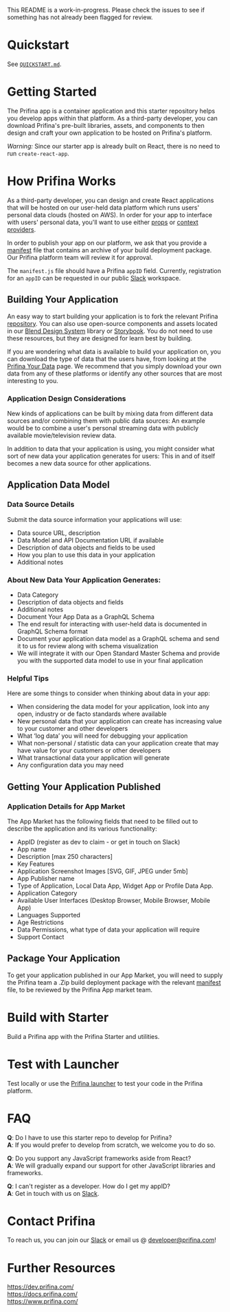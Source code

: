 This README is a work-in-progress. Please check the issues to see if something has not already been flagged for review.

# Quickstart

See [`QUICKSTART.md`](./QUICKSTART.md).

# Getting Started

The Prifina app is a container application and this starter repository helps you develop apps within that platform. As a third-party developer, you can download Prifina's pre-built libraries, assets, and components to then design and craft your own application to be hosted on Prifina's platform.

*Warning:* Since our starter app is already built on React, there is no need to run `create-react-app`.

# How Prifina Works

As a third-party developer, you can design and create React applications that will be hosted on our user-held data platform which runs users' personal data clouds (hosted on AWS). In order for your app to interface with users' personal data, you'll want to use either [props](https://reactjs.org/docs/components-and-props.html) or [context providers](https://reactjs.org/docs/context.html).

In order to publish your app on our platform, we ask that you provide a [manifest](https://web.dev/add-manifest/) file that contains an archive of your build deployment package. Our Prifina platform team will review it for approval.

The `manifest.js` file should have a Prifina `appID` field. Currently, registration for an `appID` can be requested in our public [Slack](https://join.slack.com/t/libertyequalitydata/shared_invite/zt-ddr4t974-MCzsch4FSeux8DrFQ2atbQ) workspace.

## Building Your Application

An easy way to start building your application is to fork the relevant Prifina [repository](https://github.com/prifina). You can also use open-source components and assets located in our [Blend Design System](https://github.com/prifina/blend-ui) library or [Storybook](http://alpha.blend-ui.prifina.com/). You do not need to use these resources, but they are designed for learn best by building.

If you are wondering what data is available to build your application on, you can download the type of data that the users have, from looking at the [Prifina Your Data](https://www.prifina.com/your-data.html) page. We recommend that you simply download your own data from any of these platforms or identify any other sources that are most interesting to you.

### Application Design Considerations

New kinds of applications can be built by mixing data from different data sources and/or combining them with public data sources: An example would be to combine a user's personal streaming data with publicly available movie/television review data.

In addition to data that your application is using, you might consider what sort of new data your application generates for users: This in and of itself becomes a new data source for other applications.

## Application Data Model

### Data Source Details

Submit the data source information your applications will use:

- Data source URL, description
- Data Model and API Documentation URL if available
- Description of data objects and fields to be used
- How you plan to use this data in your application
- Additional notes

### About New Data Your Application Generates:

- Data Category
- Description of data objects and fields
- Additional notes
- Document Your App Data as a GraphQL Schema
- The end result for interacting with user-held data is documented in GraphQL Schema format
- Document your application data model as a GraphQL schema and send it to us for review along with schema visualization
- We will integrate it with our Open Standard Master Schema and provide you with the supported data model to use in your final application

### Helpful Tips

Here are some things to consider when thinking about data in your app:

- When considering the data model for your application, look into any open, industry or de facto standards where available
- New personal data that your application can create has increasing value to your customer and other developers
- What ‘log data’ you will need for debugging your application
- What non-personal / statistic data can your application create that may have value for your customers or other developers 
- What transactional data your application will generate
- Any configuration data you may need

## Getting Your Application Published

### Application Details for App Market

The App Market has the following fields that need to be filled out to describe the application and its various functionality:

- AppID (register as dev to claim - or get in touch on Slack)
- App name
- Description [max 250 characters]
- Key Features 
- Application Screenshot Images [SVG, GIF, JPEG under 5mb]
- App Publisher name 
- Type of Application, Local Data App, Widget App or Profile Data App.
- Application Category
- Available User Interfaces (Desktop Browser, Mobile Browser, Mobile App)
- Languages Supported
- Age Restrictions
- Data Permissions,  what type of data your application will require
- Support Contact

## Package Your Application
To get your application published in our App Market, you will need to supply the Prifina team a .Zip build deployment package with the relevant [manifest](https://web.dev/add-manifest/) file, to be reviewed by the Prifina App market team.

# Build with Starter

Build a Prifina app with the Prifina Starter and utilities. 

# Test with Launcher

Test locally or use the [Prifina launcher](https://github.com/prifina/prifina-widgets-launcher) to test your code in the Prifina platform.

# FAQ
**Q**: Do I have to use this starter repo to develop for Prifina?  
**A**: If you would prefer to develop from scratch, we welcome you to do so.

**Q**: Do you support any JavaScript frameworks aside from React?  
**A**: We will gradually expand our support for other JavaScript libraries and frameworks. 

**Q**: I can't register as a developer. How do I get my appID?  
**A**: Get in touch with us on [Slack](https://join.slack.com/t/libertyequalitydata/shared_invite/zt-ddr4t974-MCzsch4FSeux8DrFQ2atbQ).

# Contact Prifina

To reach us, you can join our [Slack](https://join.slack.com/t/prifinadev/shared_invite/zt-8d8ynow6-UFwwICFyYmgT8L~juBsBUw) or email us @ developer@prifina.com!

# Further Resources

https://dev.prifina.com/  
https://docs.prifina.com/  
https://www.prifina.com/
